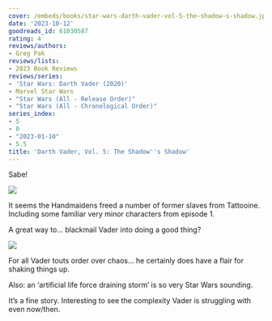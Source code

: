 ```yaml
---
cover: /embeds/books/star-wars-darth-vader-vol-5-the-shadow-s-shadow.jpg
date: '2023-10-12'
goodreads_id: 61030587
rating: 4
reviews/authors:
- Greg Pak
reviews/lists:
- 2023 Book Reviews
reviews/series:
- 'Star Wars: Darth Vader (2020)'
- Marvel Star Wars
- "Star Wars (All - Release Order)"
- "Star Wars (All - Chronological Order)"
series_index:
- 5
- 0
- "2023-01-10"
- 5.5
title: 'Darth Vader, Vol. 5: The Shadow''s Shadow'
---
```

Sabe!

![](/embeds/books/attachments/darth-vader-2020-v5-textbundle-1f9451.png)

It seems the Handmaidens freed a number of former slaves from Tattooine. Including some familiar very minor characters from episode 1. 

A great way to… blackmail Vader into doing a good thing?

![](/embeds/books/attachments/darth-vader-2020-v5-textbundle-f081b2.png)

For all Vader touts order over chaos… he certainly does have a flair for shaking things up. 

Also: an ‘artificial life force draining storm’ is so very Star Wars sounding. 

It’s a fine story. Interesting to see the complexity Vader is struggling with even now/then. 


<!--more-->